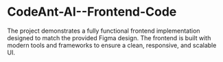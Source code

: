 # CodeAnt-AI--Frontend-Code
The project demonstrates a fully functional frontend implementation designed to match the provided Figma design. The frontend is built with modern tools and frameworks to ensure a clean, responsive, and scalable UI.
